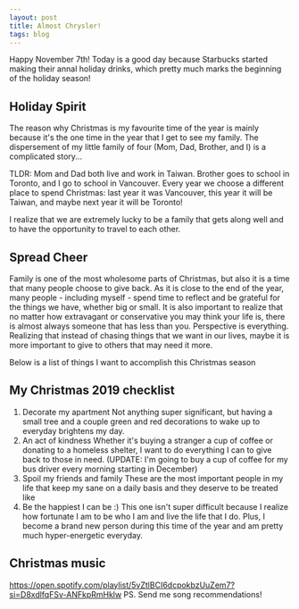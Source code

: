 ```yaml
---
layout: post
title: Almost Chrysler!
tags: blog
---
```


Happy November 7th! Today is a good day because Starbucks started making their annal holiday drinks, which pretty much marks the beginning of the holiday season!

## Holiday Spirit <br>
The reason why Christmas is my favourite time of the year is mainly because it's the one time in the year that I get to see my family. The dispersement of my little family of four (Mom, Dad, Brother, and I) is a complicated story...

TLDR: Mom and Dad both live and work in Taiwan. Brother goes to school in Toronto, and I go to school in Vancouver. Every year we choose a different place to spend Christmas: last year it was Vancouver, this year it will be Taiwan, and maybe next year it will be Toronto!

I realize that we are extremely lucky to be a family that gets along well and to have the opportunity to travel to each other. 

## Spread Cheer <br>
Family is one of the most wholesome parts of Christmas, but also it is a time that many people choose to give back. As it is close to the end of the year, many people - including myself - spend time to reflect and be grateful for the things we have, whether big or small. It is also important to realize that no matter how extravagant or conservative you may think your life is, there is almost always someone that has less than you. Perspective is everything. Realizing that instead of chasing things that we want in our lives, maybe it is more important to give to others that may need it more. 

Below is a list of things I want to accomplish this Christmas season

## My Christmas 2019 checklist <br>
1. Decorate my apartment 
   Not anything super significant, but having a small tree and a couple green and red decorations to wake up to everyday brightens my day. 
2. An act of kindness
   Whether it's buying a stranger a cup of coffee or donating to a homeless shelter, I want to do everything I can to give back to those in need. (UPDATE: I'm going to buy a cup of coffee for my bus driver every morning starting in December)
3. Spoil my friends and family
   These are the most important people in my life that keep my sane on a daily basis and they deserve to be treated like 
4. Be the happiest I can be :)
   This one isn't super difficult because I realize how fortunate I am to be who I am and live the life that I do. Plus, I become a brand new person during this time of the year and am pretty much hyper-energetic everyday. 

## Christmas music <br>
https://open.spotify.com/playlist/5vZtlBCI6dcpokbzUuZem7?si=D8xdlfqFSv-ANFkpRmHklw
PS. Send me song recommendations!